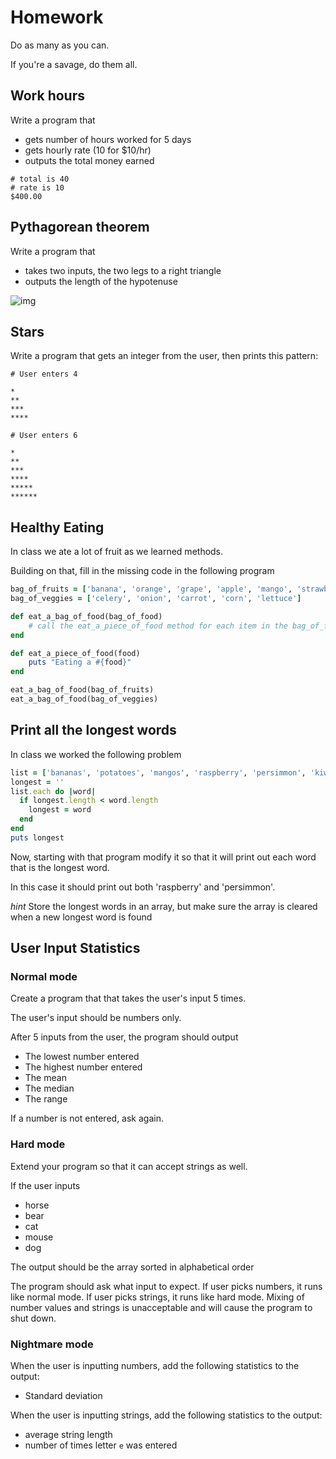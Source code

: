 # Homework

Do as many as you can.

If you're a savage, do them all.

## Work hours

Write a program that

* gets number of hours worked for 5 days
* gets hourly rate (10 for $10/hr)
* outputs the total money earned
```
# total is 40
# rate is 10
$400.00
```
## Pythagorean theorem

Write a program that
* takes two inputs, the two legs to a right triangle
* outputs the length of the hypotenuse

![img](http://www.mathwarehouse.com/geometry/triangles/images/right-triangles/the-pythagorean-theorem/pythagorean-theorem-picture.png)


## Stars

Write a program that gets an integer from the user, then prints this pattern:

    # User enters 4

    *
    **
    ***
    ****

    # User enters 6

    *
    **
    ***
    ****
    *****
    ******

## Healthy Eating

In class we ate a lot of fruit as we learned methods.

Building on that, fill in the missing code in the following program

```ruby
bag_of_fruits = ['banana', 'orange', 'grape', 'apple', 'mango', 'strawberry']
bag_of_veggies = ['celery', 'onion', 'carrot', 'corn', 'lettuce']

def eat_a_bag_of_food(bag_of_food)
    # call the eat_a_piece_of_food method for each item in the bag_of_food
end

def eat_a_piece_of_food(food)
    puts "Eating a #{food}"
end

eat_a_bag_of_food(bag_of_fruits)
eat_a_bag_of_food(bag_of_veggies)
```

## Print all the longest words
In class we worked the following problem
```ruby
list = ['bananas', 'potatoes', 'mangos', 'raspberry', 'persimmon', 'kiwi']
longest = ''
list.each do |word|
  if longest.length < word.length
    longest = word
  end
end
puts longest
```

Now, starting with that program modify it so that it will print out each word that is the longest word.

In this case it should print out both 'raspberry' and 'persimmon'.

_hint_ Store the longest words in an array, but make sure the array is cleared when a new longest word is found

## User Input Statistics

### Normal mode

Create a program that that takes the user's input 5 times.

The user's input should be numbers only.

After 5 inputs from the user, the program should output

* The lowest number entered
* The highest number entered
* The mean
* The median
* The range

If a number is not entered, ask again.

### Hard mode

Extend your program so that it can accept strings as well.

If the user inputs

* horse
* bear
* cat
* mouse
* dog

The output should be the array sorted in alphabetical order

The program should ask what input to expect. If user picks numbers, it runs like normal mode. If user picks strings, it runs like hard mode. Mixing of number values and strings is unacceptable and will cause the program to shut down.

### Nightmare mode

When the user is inputting numbers, add the following statistics to the output:

* Standard deviation

When the user is inputting strings, add the following statistics to the output:

* average string length
* number of times letter `e` was entered

